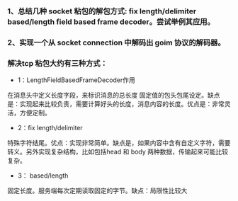 ### 1、总结几种 socket 粘包的解包方式: fix length/delimiter based/length field based frame decoder。尝试举例其应用。
### 2、实现一个从 socket connection 中解码出 goim 协议的解码器。


### 解决tcp 粘包大约有三种方式：

- 1：LengthFieldBasedFrameDecoder作用

在消息头中定义长度字段，来标识消息的总长度 固定值的包头包尾设定。缺点是：实现起来比较负责，需要计算好头的长度，消息内容的长度。优点是：非常灵活，方便定制。

- 2：fix length/delimiter

特殊字符结尾。优点：实现非常简单。缺点是，如果内容中含有自定义字符，需要转义。另外实现复杂结构，比如包括head 和 body 两种数据，传输起来可能比较复杂。

- 3： based/length

固定长度。服务端每次定期读取固定的字节。缺点：局限性比较大
